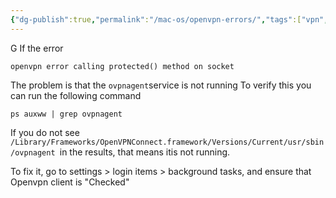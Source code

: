 ```yaml
---
{"dg-publish":true,"permalink":"/mac-os/openvpn-errors/","tags":["vpn","macos"],"noteIcon":"1","created":"2024-01-31T13:37:24.805+01:00","updated":"2024-02-05T11:26:36.654+01:00"}
---
```


G
If the error 
```
openvpn error calling protected() method on socket
```

The problem is that the `ovpnagent`service is not running
To verify this you can run the following command 
```
ps auxww | grep ovpnagent
```
If you do not see `/Library/Frameworks/OpenVPNConnect.framework/Versions/Current/usr/sbin/ovpnagent `in the results, that means itis not running.

To fix it, go to settings > login items > background tasks, and ensure that Openvpn client is "Checked" 